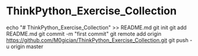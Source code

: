 # ThinkPython_Exercise_Collection
echo "# ThinkPython_Exercise_Collection" >> README.md
git init
git add README.md
git commit -m "first commit"
git remote add origin https://github.com/M0gician/ThinkPython_Exercise_Collection.git
git push -u origin master
